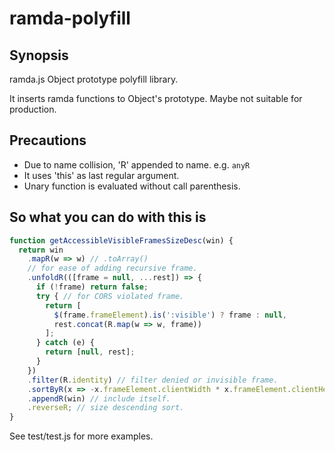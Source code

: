 # ramda-polyfill

## Synopsis
ramda.js Object prototype polyfill library.

It inserts ramda functions to Object's prototype.
Maybe not suitable for production.

## Precautions
- Due to name collision, 'R' appended to name. e.g. `anyR`
- It uses 'this' as last regular argument.
- Unary function is evaluated without call parenthesis.

## So what you can do with this is
```javascript
function getAccessibleVisibleFramesSizeDesc(win) {
  return win
    .mapR(w => w) // .toArray()
    // for ease of adding recursive frame.
    .unfoldR(([frame = null, ...rest]) => {
      if (!frame) return false;
      try { // for CORS violated frame.
        return [
          $(frame.frameElement).is(':visible') ? frame : null,
          rest.concat(R.map(w => w, frame))
        ];
      } catch (e) {
        return [null, rest];
      }
    })
    .filter(R.identity) // filter denied or invisible frame.
    .sortByR(x => -x.frameElement.clientWidth * x.frameElement.clientHeight)
    .appendR(win) // include itself.
    .reverseR; // size descending sort.
}
```
See test/test.js for more examples.
